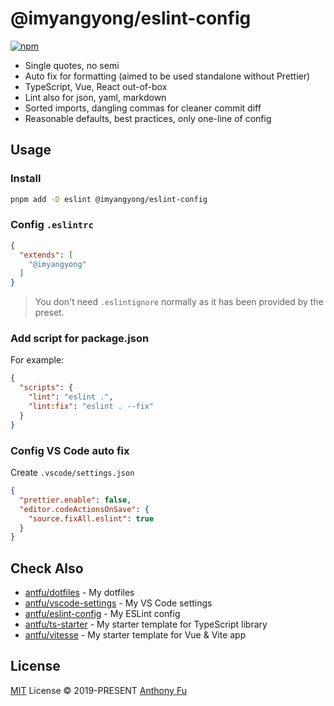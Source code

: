 # @imyangyong/eslint-config

[![npm](https://img.shields.io/npm/v/@imyangyong/eslint-config?color=a1b858&label=)](https://npmjs.com/package/@imyangyong/eslint-config)

- Single quotes, no semi
- Auto fix for formatting (aimed to be used standalone without Prettier)
- TypeScript, Vue, React out-of-box
- Lint also for json, yaml, markdown
- Sorted imports, dangling commas for cleaner commit diff
- Reasonable defaults, best practices, only one-line of config

## Usage

### Install

```bash
pnpm add -D eslint @imyangyong/eslint-config
```

### Config `.eslintrc`

```json
{
  "extends": [
    "@imyangyong"
  ]
}
```

> You don't need `.eslintignore` normally as it has been provided by the preset.

### Add script for package.json

For example:

```json
{
  "scripts": {
    "lint": "eslint .",
    "lint:fix": "eslint . --fix"
  }
}
```

### Config VS Code auto fix

Create `.vscode/settings.json`

```json
{
  "prettier.enable": false,
  "editor.codeActionsOnSave": {
    "source.fixAll.eslint": true
  }
}
```

## Check Also

- [antfu/dotfiles](https://github.com/antfu/dotfiles) - My dotfiles
- [antfu/vscode-settings](https://github.com/antfu/vscode-settings) - My VS Code settings
- [antfu/eslint-config](https://github.com/antfu/eslint-config) - My ESLint config
- [antfu/ts-starter](https://github.com/antfu/ts-starter) - My starter template for TypeScript library
- [antfu/vitesse](https://github.com/antfu/vitesse) - My starter template for Vue & Vite app

## License

[MIT](./LICENSE) License &copy; 2019-PRESENT [Anthony Fu](https://github.com/antfu)
